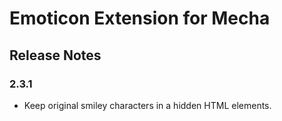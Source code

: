 Emoticon Extension for Mecha
============================

Release Notes
-------------

### 2.3.1

 - Keep original smiley characters in a hidden HTML elements.
